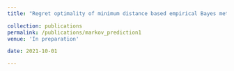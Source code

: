 ```yaml
---
title: "Regret optimality of minimum distance based empirical Bayes methods for the Poisson model (with Yury Polyanskiy and Yihong Wu)"

collection: publications
permalink: /publications/markov_prediction1
venue: 'In preparation'

date: 2021-10-01

---
```

